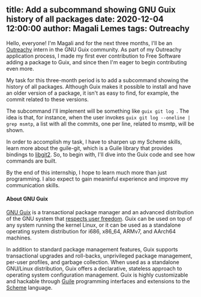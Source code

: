 title: Add a subcommand showing GNU Guix history of all packages
date: 2020-12-04 12:00:00
author: Magali Lemes
tags: Outreachy
---
Hello, everyone! I'm Magali and for the next three months, I'll be an
[Outreachy](https://www.outreachy.org/) intern in the GNU Guix
community. As part of my Outreachy application process, I made my first
ever contribution to Free Software adding a package to Guix, and since
then I'm eager to begin contributing even more.

My task for this three-month period is to add a subcommand showing the
history of all packages. Although Guix makes it possible to install and
have an older version of a package, it isn't as easy to find, for
example, the commit related to these versions.

The subcommand I'll implement will be something like `guix git log `.
The idea is that, for instance, when the user invokes 
`guix git log --oneline | grep msmtp`, a list with all the commits, 
one per line, related to msmtp, will be shown.

In order to accomplish my task, I have to sharpen up my Scheme skills,
learn more about the guile-git, which is a Guile library that provides
bindings to [libgit2](https://libgit2.org/). So, to begin with, I'll
dive into the Guix code and see how commands are built.

By the end of this internship, I hope to learn much more than just
programming. I also expect to gain meaninful experience and improve my
communication skills.

#### About GNU Guix

[GNU Guix](https://guix.gnu.org) is a transactional package
manager and an advanced distribution of the GNU system that [respects
user
freedom](https://www.gnu.org/distros/free-system-distribution-guidelines.html).
Guix can be used on top of any system running the kernel Linux, or it
can be used as a standalone operating system distribution for i686,
x86_64, ARMv7, and AArch64 machines.

In addition to standard package management features, Guix supports
transactional upgrades and roll-backs, unprivileged package management,
per-user profiles, and garbage collection.  When used as a standalone
GNU/Linux distribution, Guix offers a declarative, stateless approach to
operating system configuration management.  Guix is highly customizable
and hackable through [Guile](https://www.gnu.org/software/guile)
programming interfaces and extensions to the
[Scheme](http://schemers.org) language.
